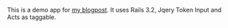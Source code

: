This is a demo app for [my blogpost](http://bloginius.com/blog/2013/12/31/how-integrate-acts-as-taggable-on-with-jquery-token-input-with-rails-3/). It uses Rails 3.2, Jqery Token Input and Acts as taggable.
